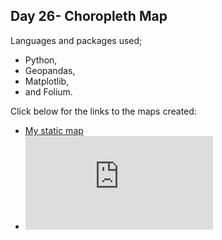 ## Day 26- Choropleth Map

Languages and packages used;
- Python, 
- Geopandas, 
- Matplotlib, 
- and Folium.


Click below for the links to the maps created:

 - [My static map](https://tokoth.github.io/Day26-Choropleth/Covid_cases.png)
 - ![My interactive map](https://tokoth.github.io/Day26-Choropleth/Covid_cases.html)

